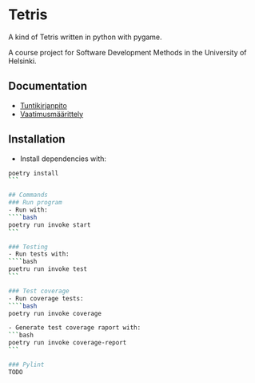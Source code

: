 # Tetris

A kind of Tetris written in python with pygame. 

A course project for Software Development Methods in the University of Helsinki. 


## Documentation
- [Tuntikirjanpito](https://github.com/jerenuora/ot_harjoitustyo/blob/master/dokumentaatio/tuntikirjapinto.md)
- [Vaatimusmäärittely](https://github.com/jerenuora/ot_harjoitustyo/blob/master/dokumentaatio/Vaatimusmäärittely.md)

## Installation
- Install dependencies with:
````bash
poetry install
```

## Commands
### Run program 
- Run with:
````bash
poetry run invoke start
```

### Testing 
- Run tests with:
````bash 
puetru run invoke test
```

### Test coverage
- Run coverage tests:
````bash 
poetry run invoke coverage

- Generate test coverage raport with:
```bash
poetry run invoke coverage-report
```

### Pylint
TODO

